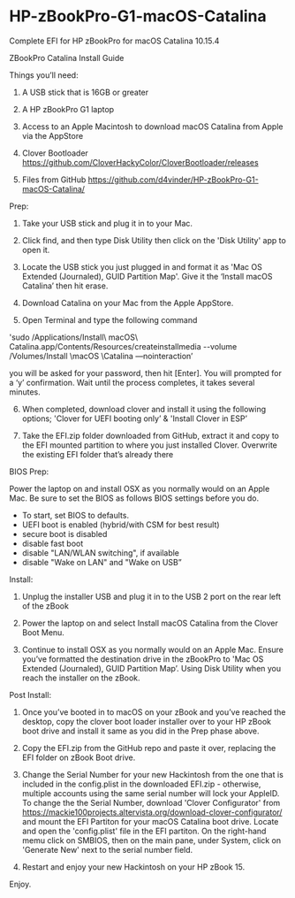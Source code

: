 # HP-zBookPro-G1-macOS-Catalina
Complete EFI for HP zBookPro for macOS Catalina 10.15.4

ZBookPro Catalina Install Guide

Things you’ll need:

1. A USB stick that is 16GB or greater

2. A HP zBookPro G1 laptop

3. Access to an Apple Macintosh to download macOS Catalina from Apple via the AppStore

4. Clover Bootloader https://github.com/CloverHackyColor/CloverBootloader/releases

5. Files from GitHub https://github.com/d4vinder/HP-zBookPro-G1-macOS-Catalina/

Prep: 
1. Take your USB stick and plug it in to your Mac.

2. Click find, and then type Disk Utility then click on the 'Disk Utility' app to open it. 

3. Locate the USB stick you just plugged in and format it as 'Mac OS Extended (Journaled), GUID Partition Map'. Give it the ‘Install macOS Catalina’ then hit erase.

4. Download Catalina on your Mac from the Apple AppStore.

5. Open Terminal and type the following command 

'sudo /Applications/Install\ macOS\ Catalina.app/Contents/Resources/createinstallmedia --volume /Volumes/Install \macOS \Catalina —nointeraction’

you will be asked for your password, then hit [Enter]. You will prompted for a ‘y’ confirmation. Wait until the process completes, it takes several minutes.
 
6. When completed, download clover and install it using the following options; 'Clover for UEFI booting only’ & 'Install Clover in ESP’

7. Take the EFI.zip folder downloaded from GitHub, extract it and copy to the EFI mounted partition to where you just installed Clover. Overwrite the existing EFI folder that’s already there

BIOS Prep:

Power the laptop on and install OSX as you normally would on an Apple Mac. Be sure to set the BIOS as follows BIOS settings before you do.
- To start, set BIOS to defaults.
- UEFI boot is enabled (hybrid/with CSM for best result)
- secure boot is disabled
- disable fast boot
- disable "LAN/WLAN switching", if available
- disable "Wake on LAN" and "Wake on USB”

Install:

1. Unplug the installer USB and plug it in to the USB 2 port on the rear left of the zBook

2. Power the laptop on and select Install macOS Catalina from the Clover Boot Menu. 

3. Continue to install OSX as you normally would on an Apple Mac. Ensure you’ve formatted the destination drive in the zBookPro to 'Mac OS Extended (Journaled), GUID Partition Map’. Using Disk Utility when you reach the installer on the zBook.

Post Install:

1. Once you’ve booted in to macOS on your zBook and you’ve reached the desktop, copy the clover boot loader installer over to your HP zBook boot drive and install it same as you did in the Prep phase above.

2. Copy the EFI.zip from the GitHub repo and paste it over, replacing the EFI folder on zBook Boot drive. 

3. Change the Serial Number for your new Hackintosh from the one that is included in the config.plist in the downloaded EFI.zip - otherwise, multiple accounts using the same serial number will lock your AppleID. To change the the Serial Number, download 'Clover Configurator' from https://mackie100projects.altervista.org/download-clover-configurator/ and mount the EFI Partiton for your macOS Catalina boot drive. Locate and open the 'config.plist' file in the EFI partiton. On the right-hand memu click on SMBIOS, then on the main pane, under System, click on 'Generate New' next to the serial number field.

4. Restart and enjoy your new Hackintosh on your HP zBook 15.

Enjoy. 
